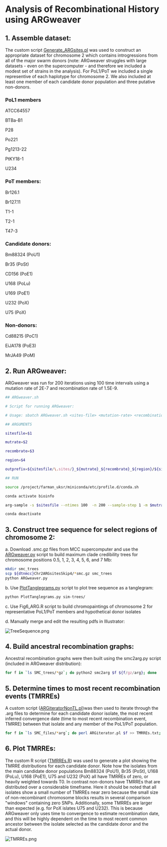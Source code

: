 # Analysis of Recombinational History using ARGweaver

## 1. Assemble dataset:
The custom script [Generate_ARGsites.pl](/ARG/scripts/Generate_ARGsites.pl) was used to construct an appropriate dataset for chromosome 2 which contains introgressions from all of the major swarm donors (note: ARGweaver struggles with large datasets - even on the supercomputer - and therefore we included a modest set of strains in the analysis). For PoL1/PoT we included a single representive of each haplotype for chromosome 2. We also included at least one member of each candidate donor population and three putative non-donors.

### PoL1 members
ATCC64557

BTBa-B1

P28

Po221

Pg1213-22

PtKY18-1

U234

### PoT members:
Br126.1

Br127.11

T1-1

T2-1

T47-3

### Candidate donors:
Bm88324 (PoU1)

Br35 (PoSt)

CD156 (PoE1)

U168 (PoLu)

U169 (PoE1)

U232 (PoX)

U75 (PoX)

### Non-donors:
Cd88215 (PoC1)

EiJA178 (PoE3)

MrJA49 (PoM)

## 2. Run ARGweaver:
ARGweaver was run for 200 iterations using 100 time intervals using a mutation rate of 2E-7 and recombination rate of 1.5E-9.
```bash
## ARGweaver.sh

# Script for running ARGweaver:

# Usage: sbatch ARGweaver.sh <sites-file> <mutation-rate> <recombination-rate> <region-to-analyze>

## ARGUMENTS

sitesfile=$1

mutrate=$2

recombrate=$3

region=$4

outprefix=${sitesfile/\.sites/}_${mutrate}_${recombrate}_${region}/${sitesfile/\.sites/}_${region}

## RUN

source /project/farman_uksr/miniconda/etc/profile.d/conda.sh

conda activate bioinfo

arg-sample -s $sitesfile --ntimes 100  -n 200 --sample-step 1 -m $mutrate -r $recombrate -o $outprefix --region $region --overwrite

conda deactivate
```
## 3. Construct tree sequence for select regions of chromosome 2:
a. Download .smc.gz files from MCC supercomputer and use the [ARGweaver.py](/ARG/scripts/ARGweaver.py) script to build maximum clade credibility trees for chromosome positions 0.5, 1, 2, 3, 4, 5, 6, and 7 Mb:
```bash
mkdir smc_trees
scp ${dtnmcc}Chr2ARGsitesSkip4/*smc.gz smc_trees
python ARGweaver.py
```
b. Use [PlotTanglegrams.py](/ARG/scripts/PlotTanglegrams.py) script to plot tree sequence as a tanglegram:
```bash
python PlotTanglegrams.py sim-trees/
```
c. Use Fig6_ARG.R script to build chromopaintings of chromosome 2 for representative PoL1/PoT members and hypothetical donor isolates

d. Manually merge and edit the resulting pdfs in Illustrator:

![TreeSequence.png](/ARG/tanglegram-ML-trees.png)

## 4. Build ancestral recombination graphs:
Ancestral recombination graphs were then built using the smc2arg.py script (included in ARGweaver distribution):
```bash
for f in `ls SMC_trees/*gz`; do python2 smc2arg $f ${f/gz/arg}; done
```

## 5. Determine times to most recent recombination events (TMRREs)
A custom script ([ARGiteratorNonTL.pl](/ARG/scripts/ARGiteratorNonTL.pl))was then used to iterate through the .arg files to determine for each candidate donor isolate, the most recent inferred convergence date (time to most recent recombination event, TMRRE) between that isolate and any member of the PoL1/PoT population.
```bash
for f in `ls SMC_files/*arg`; do perl ARGiterator.pl $f >> TMRREs.txt; done
```
## 6. Plot TMRREs:
The custom R script ([TMRREs.R](/ARG/scripts/TMRREs.R)) was used to generate a plot showing the TMRRE distributions for each candidate donor. Note how the isolates from the main candidate donor populations Bm88324 (PoU1), Br35 (PoSt), U168 (PoLu), U168 (PoE1), U75 and U232 (PoX) all have TMRREs of zero, or  heavily weighted towards T0. In contrast non-donors have TMRREs that are distributed over a considerable timeframe. Here it should be noted that all isolates show a small number of TMRREs near zero because the small size of non-recombinant chromosome blocks results in several comparison "windows" containing zero SNPs. Additionally, some TMRREs are larger than expected (e.g. for PoX islates U75 and U232). This is because ARGweaver only uses time to convergence to estimate recombination date, and this will be highly dependent on the time to most recent common ancestor between the isolate selected as the candidate donor and the actual donor.

![TMRREs.png](/ARG/TMRREs.png)
